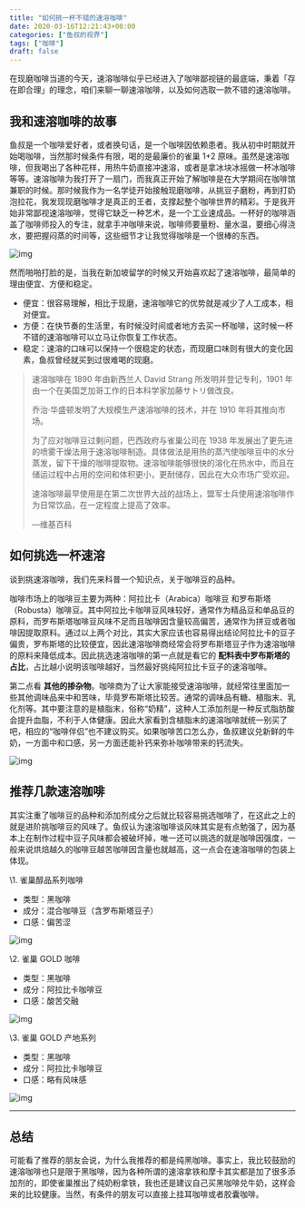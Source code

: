 ```yaml
---
title: "如何挑一杯不错的速溶咖啡"
date: 2020-03-16T12:21:43+08:00
categories: ["鱼叔的视界"]
tags: ["咖啡"]
draft: false
---
```




在现磨咖啡当道的今天，速溶咖啡似乎已经进入了咖啡鄙视链的最底端，秉着「存在即合理」的理念，咱们来聊一聊速溶咖啡，以及如何选取一款不错的速溶咖啡。

<!--more-->

## 我和速溶咖啡的故事

鱼叔是一个咖啡爱好者，或者换句话，是一个咖啡因依赖患者。我从初中时期就开始喝咖啡，当然那时候条件有限，喝的是最廉价的雀巢 1+2 原味。虽然是速溶咖啡，但我喝出了各种花样，用热牛奶直接冲速溶，或者是拿冰块冰摇做一杯冰咖啡等等。速溶咖啡为我打开了一扇门，而我真正开始了解咖啡是在大学期间在咖啡馆兼职的时候。那时候我作为一名学徒开始接触现磨咖啡，从挑豆子磨粉，再到打奶泡拉花，我发现现磨咖啡才是真正的王者，支撑起整个咖啡世界的精彩。于是我开始非常鄙视速溶咖啡，觉得它缺乏一种艺术，是一个工业速成品。一杯好的咖啡涵盖了咖啡师投入的专注，就拿手冲咖啡来说，咖啡师要量粉、量水温，要细心得浇水，要把握闷蒸的时间等，这些细节才让我觉得咖啡是一个很棒的东西。

![img](https://cdn.sspai.com/2020/01/17/846208f1e9f1fadae137c5eb0ba383fa.png)

然而啪啪打脸的是，当我在新加坡留学的时候又开始喜欢起了速溶咖啡，最简单的理由便宜、方便和稳定。

- 便宜：很容易理解，相比于现磨，速溶咖啡它的优势就是减少了人工成本，相对便宜。
- 方便：在快节奏的生活里，有时候没时间或者地方去买一杯咖啡，这时候一杯不错的速溶咖啡可以立马让你恢复工作状态。
- 稳定：速溶的口味可以保持一个很稳定的状态，而现磨口味则有很大的变化因素，鱼叔曾经就买到过很难喝的现磨。

> 速溶咖啡在 1890 年由新西兰人 David Strang 所发明并登记专利，1901 年由一个在美国芝加哥工作的日本科学家加藤サトリ做改良。
>
> 乔治·华盛顿发明了大规模生产速溶咖啡的技术，并在 1910 年将其推向市场。
>
> 为了应对咖啡豆过剩问题，巴西政府与雀巢公司在 1938 年发展出了更先进的喷雾干燥法用于速溶咖啡制造。具体做法是用热的蒸汽使咖啡豆中的水分蒸发，留下干燥的咖啡提取物。速溶咖啡能够很快的溶化在热水中，而且在储运过程中占用的空间和体积更小，更耐储存，因此在大众市场广受欢迎。
>
> 速溶咖啡最早使用是在第二次世界大战的战场上，盟军士兵使用速溶咖啡作为日常饮品，在一定程度上提高了效率。
>
> —维基百科

## 如何挑选一杯速溶

谈到挑速溶咖啡，我们先来科普一个知识点，关于咖啡豆的品种。

咖啡市场上的咖啡豆主要为两种：阿拉比卡（Arabica）咖啡豆 和罗布斯塔（Robusta）咖啡豆。其中阿拉比卡咖啡豆风味较好，通常作为精品豆和单品豆的原料，而罗布斯塔咖啡豆风味不足而且咖啡因含量较高偏苦，通常作为拼豆或者咖啡因提取原料。通过以上两个对比，其实大家应该也容易得出结论阿拉比卡的豆子偏贵，罗布斯塔的比较便宜，因此速溶咖啡商经常会将罗布斯塔豆子作为速溶咖啡的原料来降低成本。因此挑选速溶咖啡的第一点就是看它的 **配料表中罗布斯塔的占比**，占比越小说明该咖啡越好，当然最好挑纯阿拉比卡豆子的速溶咖啡。

第二点看 **其他的掺杂物**。咖啡商为了让大家能接受速溶咖啡，就经常往里面加一些其他调味品来中和苦味，毕竟罗布斯塔比较苦。通常的调味品有糖、植脂末、乳化剂等。其中要注意的是植脂末，俗称“奶精”，这种人工添加剂是一种反式脂肪酸会提升血脂，不利于人体健康。因此大家看到含植脂末的速溶咖啡就统一别买了吧，相应的“咖啡伴侣”也不建议购买。如果咖啡苦口怎么办，鱼叔建议兑新鲜的牛奶，一方面中和口感，另一方面还能补钙来弥补咖啡带来的钙流失。

![img](https://cdn.sspai.com/2020/01/17/eee7a48855e8fe3b619aeea87fb955d2.png)

## 推荐几款速溶咖啡

其实注重了咖啡豆的品种和添加剂成分之后就比较容易挑选咖啡了，在这此之上的就是进阶挑咖啡豆的风味了。鱼叔认为速溶咖啡谈风味其实是有点勉强了，因为基本上在制作过程中豆子风味都会被破坏掉，唯一还可以挑选的就是咖啡因强度，一般来说烘焙越久的咖啡豆越苦咖啡因含量也就越高，这一点会在速溶咖啡的包装上体现。

\1. 雀巢醇品系列咖啡

- 类型：黑咖啡
- 成分：混合咖啡豆（含罗布斯塔豆子）
- 口感：偏苦涩

![img](https://cdn.sspai.com/2020/01/17/7ec140fbde301149826a9273399a32a5.png)

\2. 雀巢 GOLD 咖啡

- 类型：黑咖啡
- 成分：阿拉比卡咖啡豆
- 口感：酸苦交融

![img](https://cdn.sspai.com/2020/01/17/2ee683751ef85f369441ecbe454478d8.png)

\3. 雀巢 GOLD 产地系列

- 类型：黑咖啡
- 成分：阿拉比卡咖啡豆
- 口感：略有风味感

![img](https://cdn.sspai.com/2020/01/17/925631b36da452fb133eac15835861ac.png)



------



## 总结

可能看了推荐的朋友会说，为什么我推荐的都是纯黑咖啡。事实上，我比较鼓励的速溶咖啡也只是限于黑咖啡，因为各种所谓的速溶拿铁和摩卡其实都是加了很多添加剂的，即使雀巢推出了纯奶粉拿铁，我也还是建议自己买黑咖啡兑牛奶，这样会来的比较健康。当然，有条件的朋友可以直接上挂耳咖啡或者胶囊咖啡。